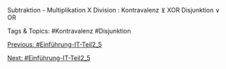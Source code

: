 Subtraktion -
Multiplikation X
Division :
Kontravalenz ⊻ XOR
Disjunktion ∨ OR

   Tags & Topics:
   #Kontravalenz
   #Disjunktion

[Previous: #Einführung-IT-Teil2_5](Einführung-IT-Teil2_5.md)

[Next: #Einführung-IT-Teil2_5](Einführung-IT-Teil2_5.md)